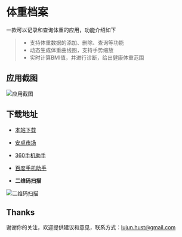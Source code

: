 # 体重档案

一款可以记录和查询体重的应用，功能介绍如下

> * 支持体重数据的添加、删除、查询等功能
> * 动态生成体重曲线图，支持手势缩放
> * 实时计算BMI值，并进行诊断，给出健康体重范围

## 应用截图

![应用截图](http://www.jhuster.com/app/EWeightScale/home.png)

## 下载地址

- [本站下载](http://www.jhuster.com/app/EWeightScale/EWeightScale.apk)

- [安卓市场](http://apk.hiapk.com/appinfo/com.jhuster.eweightscale)

- [360手机助手](http://zhushou.360.cn/detail/index/soft_id/3073776?recrefer=SE_D_%E4%BD%93%E9%87%8D%E6%A1%A3%E6%A1%88#nogo)

- [百度手机助手](http://shouji.baidu.com/soft/item?docid=7904186&from=as&f=search_app_%E4%BD%93%E9%87%8D%E6%A1%A3%E6%A1%88%40list_1_title%401%40header_all_input)

- **二维码扫描**

![二维码扫描](http://www.jhuster.com/app/EWeightScale/download.png)

Thanks
----------

谢谢你的关注，欢迎提供建议和意见，联系方式：lujun.hust@gmail.com

